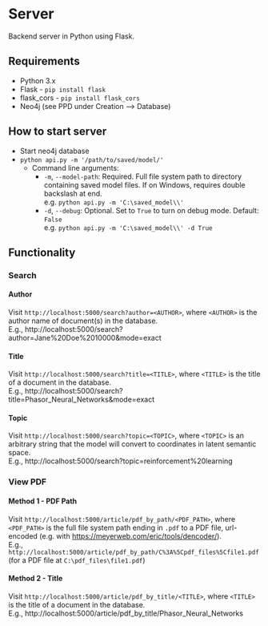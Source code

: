 # Server

Backend server in Python using Flask.

## Requirements

- Python 3.x
- Flask - `pip install flask`
- flask_cors - `pip install flask_cors`
- Neo4j (see PPD under Creation --> Database)

## How to start server

- Start neo4j database
- `python api.py -m '/path/to/saved/model/'`
    - Command line arguments:
        - `-m`, `--model-path`: Required. Full file system path to directory containing saved model files. If on Windows, requires double backslash at end. \
        e.g. `python api.py -m 'C:\saved_model\\'`
        - `-d`, `--debug`: Optional. Set to `True` to turn on debug mode. Default: `False` \
        e.g. `python api.py -m 'C:\saved_model\\' -d True`

## Functionality

### Search

#### Author

Visit `http://localhost:5000/search?author=<AUTHOR>`, where `<AUTHOR>` is the author name of document(s) in the database. \
E.g., http://localhost:5000/search?author=Jane%20Doe%2010000&mode=exact

#### Title

Visit `http://localhost:5000/search?title=<TITLE>`, where `<TITLE>` is the title of a document in the database. \
E.g., http://localhost:5000/search?title=Phasor_Neural_Networks&mode=exact

#### Topic

Visit `http://localhost:5000/search?topic=<TOPIC>`, where `<TOPIC>` is an arbitrary string that the model will convert to coordinates in latent semantic space. \
E.g., http://localhost:5000/search?topic=reinforcement%20learning

### View PDF

#### Method 1 - PDF Path

Visit `http://localhost:5000/article/pdf_by_path/<PDF_PATH>`, where `<PDF_PATH>` is the full file system path ending in `.pdf` to a PDF file, url-encoded (e.g. with https://meyerweb.com/eric/tools/dencoder/). \
E.g., `http://localhost:5000/article/pdf_by_path/C%3A%5Cpdf_files%5Cfile1.pdf` (for a PDF file at `C:\pdf_files\file1.pdf`)

#### Method 2 - Title

Visit `http://localhost:5000/article/pdf_by_title/<TITLE>`, where `<TITLE>` is the title of a document in the database. \
E.g., http://localhost:5000/article/pdf_by_title/Phasor_Neural_Networks
